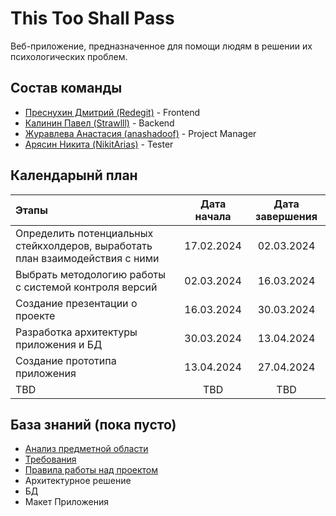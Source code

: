 # This Too Shall Pass 

Веб-приложение, предназначенное для помощи людям в решении их психологических проблем.

## Состав команды 

- [Преснухин Дмитрий (Redegit)](https://github.com/Redegit) - Frontend
- [Калинин Павел (Strawlll)](https://github.com/Strawlll) - Backend
- [Журавлева Анастасия (anashadoof)](https://github.com/anashadoof) - Project Manager
- [Арясин Никита (NikitArias)](https://github.com/NikitArias) - Tester

## Календарынй план

| Этапы                                                                         | Дата начала | Дата завершения |
| :---------------------------------------------------------------------------- | :---------: | :-------------: |
| Определить потенциальных стейкхолдеров, выработать план взаимодействия с ними | 17.02.2024  |   02.03.2024    |
| Выбрать методологию работы с системой контроля версий                         | 02.03.2024  |   16.03.2024    |
| Создание презентации о проекте                                                | 16.03.2024  |   30.03.2024    |
| Разработка архитектуры приложения и БД                                        | 30.03.2024  |   13.04.2024    |
| Создание прототипа приложения                                                 | 13.04.2024  |   27.04.2024    |
| TBD                                                                           |     TBD     |       TBD       |

## База знаний (пока пусто)
- [Анализ предметной области](./docs/анализ%20предметной%20области%20и%20структура.pptx)
- [Требования](./docs/требования.md)
- [Правила работы над проектом](./docs/правила%20работы%20над%20проектом.md)
- Архитектурное решение
- БД
- Макет Приложения
